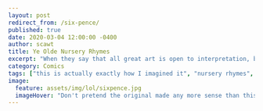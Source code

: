 ```yaml
---
layout: post
redirect_from: /six-pence/
published: true
date: 2020-03-04 12:00:00 -0400
author: scawt
title: Ye Olde Nursery Rhymes
excerpt: "When they say that all great art is open to interpretation, but somehow I don't think this is exactly what they meant."
category: Comics
tags: ["this is actually exactly how I imagined it", "nursery rhymes", "blaze it", "baked", "deleted scenes", "foods", "fuck birds", "puns"]
image:
  feature: assets/img/lol/sixpence.jpg
  imageHover: "Don't pretend the original made any more sense than this."
---
```

